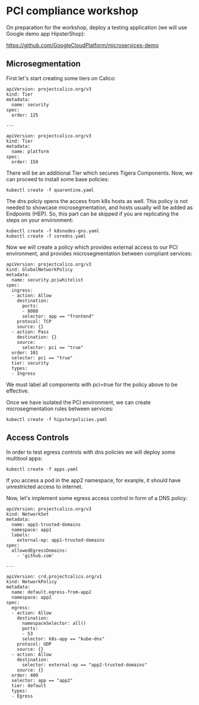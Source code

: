 # PCI compliance workshop

On preparation for the workshop, deploy a testing application (we will use Google demo app HipsterShop):

https://github.com/GoogleCloudPlatform/microservices-demo

## Microsegmentation

First let's start creating some tiers on Calico:

```
apiVersion: projectcalico.org/v3
kind: Tier
metadata:
  name: security
spec:
  order: 125

---

apiVersion: projectcalico.org/v3
kind: Tier
metadata:
  name: platform
spec:
  order: 150
```

There will be an additional Tier which secures Tigera Components. Now, we can proceed to install some base policies:

```
kubectl create -f quarentine.yaml
```

The dns polciy opens the access from k8s hosts as well. This policy is not needed to showcase microsegmentation, and hosts usually will be added as Endpoints (HEP). So, this part can be skipped if you are replicating the steps on your environment:

```
kubectl create -f k8snodes-gns.yaml
kubectl create -f coredns.yaml
```

Now we will create a policy which provides external access to our PCI environment, and provides microsegmentation between compliant services:

```  
apiVersion: projectcalico.org/v3
kind: GlobalNetworkPolicy
metadata:
  name: security.pciwhitelist
spec:
  ingress:
  - action: Allow
    destination:
      ports:
      - 8080
      selector: app == "frontend"
    protocol: TCP
    source: {}
  - action: Pass
    destination: {}
    source:
      selector: pci == "true"
  order: 101
  selector: pci == "true"
  tier: security
  types:
  - Ingress
```

We must label all components with pci=true for the policy above to be effective.

Once we have isolated the PCI environment, we can create microsegmentation rules between services:

```
kubectl create -f hipsterpolicies.yaml
```

## Access Controls

In order to test egress controls with dns policies we will deploy some multitool apps:

```
kubectl create -f apps.yaml
```

If you access a pod in the app2 namespace, for exanple, it should have unrestricted access to internet.

Now, let's implement some egress access control in form of a DNS policy:

```
apiVersion: projectcalico.org/v3
kind: NetworkSet
metadata:
  name: app1-trusted-domains
  namespace: app1
  labels:
    external-ep: app1-trusted-domains
spec:
  allowedEgressDomains:
    - 'github.com'

---

apiVersion: crd.projectcalico.org/v1
kind: NetworkPolicy
metadata:
  name: default.egress-from-app2
  namespace: app2
spec:
  egress:
  - action: Allow
    destination:
      namespaceSelector: all()
      ports:
      - 53
      selector: k8s-app == "kube-dns"
    protocol: UDP
    source: {}
  - action: Allow
    destination:
      selector: external-ep == "app2-trusted-domains"
    source: {}
  order: 400
  selector: app == "app2"
  tier: default
  types:
  - Egress
  
  ```
  
  
  
  
  

